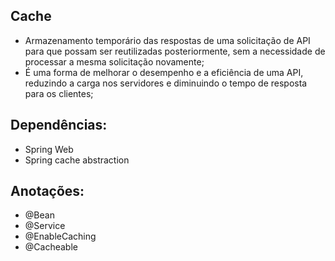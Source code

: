 ## Cache

- Armazenamento temporário das respostas de uma solicitação de API para que possam ser reutilizadas posteriormente, sem a necessidade de processar a mesma solicitação novamente;
- É uma forma de melhorar o desempenho e a eficiência de uma API, reduzindo a carga nos servidores e diminuindo o tempo de resposta para os clientes;

## Dependências:

- Spring Web
- Spring cache abstraction

## Anotações:

- @Bean
- @Service
- @EnableCaching
- @Cacheable